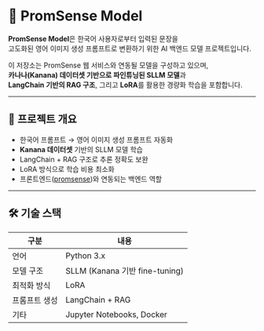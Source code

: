 # 🧠 PromSense Model

**PromSense Model**은 한국어 사용자로부터 입력된 문장을  
고도화된 영어 이미지 생성 프롬프트로 변환하기 위한 AI 백엔드 모델 프로젝트입니다.

이 저장소는 PromSense 웹 서비스와 연동될 모델을 구성하고 있으며,  
**카나나(Kanana) 데이터셋 기반으로 파인튜닝된 SLLM 모델**과  
**LangChain 기반의 RAG 구조**, 그리고 **LoRA**를 활용한 경량화 학습을 포함합니다.

---

## 🚀 프로젝트 개요

- 한국어 프롬프트 → 영어 이미지 생성 프롬프트 자동화
- **Kanana 데이터셋** 기반의 SLLM 모델 학습
- LangChain + RAG 구조로 추론 정확도 보완
- LoRA 방식으로 학습 비용 최소화
- 프론트엔드([promsense](https://github.com/Seorins/promsense))와 연동되는 백엔드 역할

---

## 🛠 기술 스택

| 구분       | 내용 |
|------------|------|
| 언어        | Python 3.x |
| 모델 구조   | SLLM (Kanana 기반 fine-tuning) |
| 최적화 방식 | LoRA |
| 프롬프트 생성 | LangChain + RAG |
| 기타        | Jupyter Notebooks, Docker |

